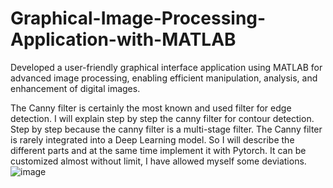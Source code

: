 # Graphical-Image-Processing-Application-with-MATLAB
Developed a user-friendly graphical interface application using MATLAB for advanced image processing, enabling efficient manipulation, analysis, and enhancement of digital images.



The Canny filter is certainly the most known and used filter for edge detection. I will explain step by step the canny filter for contour detection. Step by step because the canny filter is a multi-stage filter. The Canny filter is rarely integrated into a Deep Learning model. So I will describe the different parts and at the same time implement it with Pytorch. It can be customized almost without limit, I have allowed myself some deviations.
![image](https://github.com/Mourad-Amraouy/Graphical-Image-Processing-Application-with-MATLAB/assets/146946535/a6d16852-574b-4567-bf38-12a466084b87)
